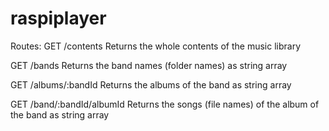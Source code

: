 # raspiplayer

Routes:
GET /contents
Returns the whole contents of the music library

GET /bands
Returns the band names (folder names) as string array

GET /albums/:bandId
Returns the albums of the band as string array

GET /band/:bandId/albumId
Returns the songs (file names) of the album of the band as string array
